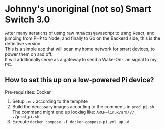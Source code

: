 # Johnny's unoriginal (not so) Smart Switch 3.0

After many iterations of using raw html/css/javascript to using React, and jumping from PHP to Node, and finally to Go on the Backend side, this is the definitive version.  
This is a simple app that will scan my home network for smart devices, to power them on and off.  
It will additionally serve as a gateway to send a Wake-On-Lan signal to my PC.

## How to set this up on a low-powered Pi device?

Pre-requisites: Docker

1. Setup `.env` according to the template
2. Build the necessary images according to the comments in `prod_pi.sh`. The command might end up looking like: `ARCH=linux/arm/v7 ./prod_pi.sh`
3. Execute `docker compose -f docker-compose-pi.yml up -d`
